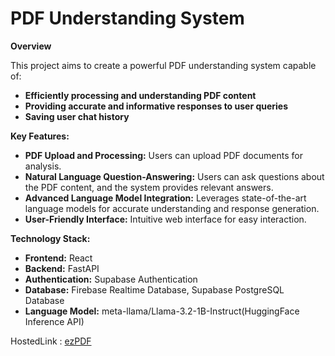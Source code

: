 # PDF Understanding System

**Overview**

This project aims to create a powerful PDF understanding system capable of:

* **Efficiently processing and understanding PDF content**
* **Providing accurate and informative responses to user queries**
* **Saving user chat history**

**Key Features:**

* **PDF Upload and Processing:** Users can upload PDF documents for analysis.
* **Natural Language Question-Answering:** Users can ask questions about the PDF content, and the system provides relevant answers.
* **Advanced Language Model Integration:** Leverages state-of-the-art language models for accurate understanding and response generation.
* **User-Friendly Interface:** Intuitive web interface for easy interaction.

**Technology Stack:**

* **Frontend:** React
* **Backend:** FastAPI
* **Authentication:** Supabase Authentication
* **Database:** Firebase Realtime Database, Supabase PostgreSQL Database
* **Language Model:** meta-llama/Llama-3.2-1B-Instruct(HuggingFace Inference API)

HostedLink : [ezPDF](https://readysetpdf.web.app)
